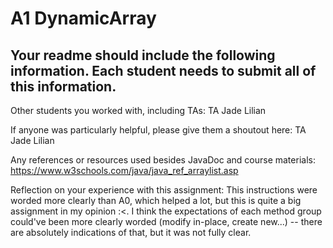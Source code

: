 # A1 DynamicArray

## Your readme should include the following information. Each student needs to submit all of this information.

Other students you worked with, including TAs: TA Jade Lilian

If anyone was particularly helpful, please give them a shoutout here: TA Jade Lilian

Any references or resources used besides JavaDoc and course materials: https://www.w3schools.com/java/java_ref_arraylist.asp

Reflection on your experience with this assignment: This instructions were worded more clearly than A0, which helped a lot, but this is quite a big assignment in my opinion :<. I think the expectations of each method group could've been more clearly worded (modify in-place, create new...) -- there are absolutely indications of that, but it was not fully clear.  
